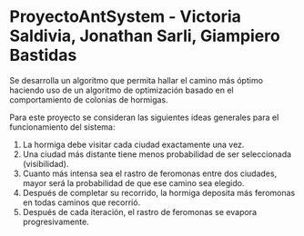 # ProyectoAntSystem - Victoria Saldivia, Jonathan Sarli, Giampiero Bastidas

Se desarrolla un algoritmo que permita hallar el camino más óptimo haciendo uso de un algoritmo de optimización basado en el comportamiento de colonias de hormigas.

Para este proyecto se consideran las siguientes ideas generales para el funcionamiento del sistema:
1. La hormiga debe visitar cada ciudad exactamente una vez.
2. Una ciudad más distante tiene menos probabilidad de ser seleccionada (visibilidad).
3. Cuanto más intensa sea el rastro de feromonas entre dos ciudades, mayor será la probabilidad de que ese camino sea elegido.
4. Después de completar su recorrido, la hormiga deposita más feromonas en todas caminos que recorrió.
5. Después de cada iteración, el rastro de feromonas se evapora progresivamente.
